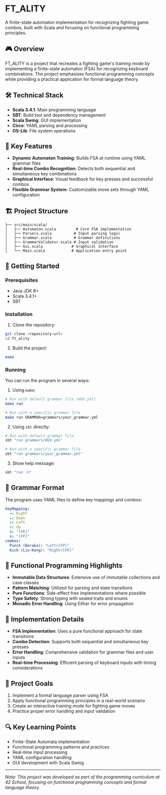 # FT_ALITY

A finite-state automaton implementation for recognizing fighting game combos, built with Scala and focusing on functional programming principles.

## 🎮 Overview

FT_ALITY is a project that recreates a fighting game's training mode by implementing a finite-state automaton (FSA) for recognizing keyboard combinations. The project emphasizes functional programming concepts while providing a practical application for formal language theory.

## 🛠 Technical Stack

- **Scala 3.4.1**: Main programming language
- **SBT**: Build tool and dependency management
- **Scala Swing**: GUI implementation
- **Circe**: YAML parsing and processing
- **OS-Lib**: File system operations

## 🌟 Key Features

- **Dynamic Automaton Training**: Builds FSA at runtime using YAML grammar files
- **Real-time Combo Recognition**: Detects both sequential and simultaneous key combinations
- **Graphical Interface**: Visual feedback for key presses and successful combos
- **Flexible Grammar System**: Customizable move sets through YAML configuration

## 🏗 Project Structure

```
├── src/main/scala/
│   ├── Automaton.scala         # Core FSA implementation
│   ├── Parsers.scala          # Input parsing logic
│   ├── Grammar.scala          # Grammar definitions
│   ├── GrammarValidator.scala # Input validation
│   ├── Gui.scala             # Graphical interface
│   └── Main.scala            # Application entry point
```

## 🚀 Getting Started

### Prerequisites

- Java JDK 8+
- Scala 3.4.1+
- SBT

### Installation

1. Clone the repository:
```bash
git clone <repository-url>
cd ft_ality
```

2. Build the project:
```bash
make
```

### Running

You can run the program in several ways:

1. Using `make`:
```bash
# Run with default grammar file (mk9.yml)
make run

# Run with a specific grammar file
make run GRAMMAR=grammars/your_grammar.yml
```

2. Using `sbt` directly:
```bash
# Run with default grammar file
sbt "run grammars/mk9.yml"

# Run with a specific grammar file
sbt "run grammars/your_grammar.yml"
```

3. Show help message:
```bash
sbt "run -h"
```

## 📖 Grammar Format

The program uses YAML files to define key mappings and combos:

```yaml
keyMapping:
  →: Right
  ↓: Down
  ←: Left
  ↑: Up
  z: "[FK]"
  x: "[FP]"
combos:
  Punch (Baraka): "Left+[FP]"
  Kick (Liu-Kang): "Right+[FK]"
```

## 🎯 Functional Programming Highlights

- **Immutable Data Structures**: Extensive use of immutable collections and case classes
- **Pattern Matching**: Utilized for parsing and state transitions
- **Pure Functions**: Side-effect free implementations where possible
- **Type Safety**: Strong typing with sealed traits and enums
- **Monadic Error Handling**: Using Either for error propagation

## 🎨 Implementation Details

- **FSA Implementation**: Uses a pure functional approach for state transitions
- **Combo Detection**: Supports both sequential and simultaneous key presses
- **Error Handling**: Comprehensive validation for grammar files and user inputs
- **Real-time Processing**: Efficient parsing of keyboard inputs with timing considerations

## 📜 Project Goals

1. Implement a formal language parser using FSA
2. Apply functional programming principles in a real-world scenario
3. Create an interactive training mode for fighting game moves
4. Practice proper error handling and input validation

## 🔍 Key Learning Points

- Finite-State Automata implementation
- Functional programming patterns and practices
- Real-time input processing
- YAML configuration handling
- GUI development with Scala Swing

---

_Note: This project was developed as part of the programming curriculum at 42 School, focusing on functional programming concepts and formal language theory._

